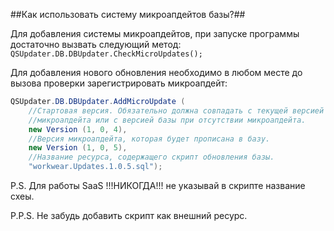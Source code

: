﻿##Как использовать систему микроапдейтов базы?##

Для добавления системы микроапдейтов, при запуске программы достаточно вызвать следующий метод:
`QSUpdater.DB.DBUpdater.CheckMicroUpdates();`

Для добавления нового обновления необходимо в любом месте до вызова проверки зарегистрировать микроапдейт:
```c#
QSUpdater.DB.DBUpdater.AddMicroUpdate (
	//Стартовая версия. Обязательно должна совпадать с текущей версией 
	//микроапдейта или с версией базы при отсутствии микроапдейта.
	new Version (1, 0, 4),
	//Версия микроапдейта, которая будет прописана в базу.
	new Version (1, 0, 5),
	//Название ресурса, содержащего скрипт обновления базы.
	"workwear.Updates.1.0.5.sql");
```
P.S. Для работы SaaS !!!НИКОГДА!!! не указывай в скрипте название схеы.

P.P.S. Не забудь добавить скрипт как внешний ресурс.

